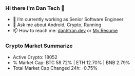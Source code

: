 ### Hi there I'm Dan Tech 👋

- 🔭 I’m currently working as Senior Software Engineer
- 💬 Ask me about Android, Crypto, Running 
- 📫 How to reach me: <a href="https://danhtran.dev" target="_blank">danhtran.dev</a> or <a href="Dan-Resume.pdf" target="_blank">My Resume</a>

### Crypto Market Summarize
- Active Crypto: 18052
- % Market Cap: BTC 58.72% | ETH 12.70% | BNB 2.79%
- Total Market Cap Changed 24h: -0.75%
